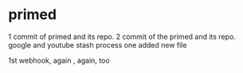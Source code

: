 # primed
1 commit of primed and its repo.
2 commit of the primed and its repo.
google and youtube
stash process
one added new file

1st webhook, again , again, too


